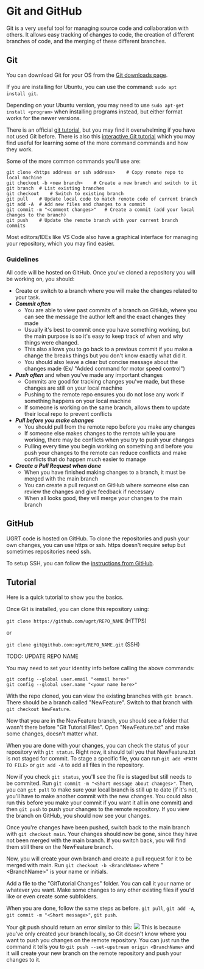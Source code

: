 # Git and GitHub
Git is a very useful tool for managing source code and collaboration with others. It allows easy tracking of changes to code, the creation of different branches of code, and the merging of these different branches.

## Git
You can download Git for your OS from the [Git downloads page](https://git-scm.com/downloads).

If you are installing for Ubuntu, you can use the command: ``` sudo apt install git ```.

Depending on your Ubuntu version, you may need to use ```sudo apt-get install <program>```
when installing programs instead, but either format works for the newer versions.

There is an official [git tutorial](https://git-scm.com/docs/gittutorial), but you may find it overwhelming if you have not used Git before. There is also this [interactive Git tutorial](https://learngitbranching.js.org/) which you may find useful for learning some of the more command commands and how they work.

Some of the more common commands you'll use are:
```
git clone <https address or ssh address>    # Copy remote repo to local machine
git checkout -b <new branch>    # Create a new branch and switch to it
git branch  # List existing branches
git checkout    # Switch to existing branch
git pull    # Update local code to match remote code of current branch
git add -A  # Add new files and changes to a commit
git commit -m "<comment changes>"   # Create a commit (add your local changes to the branch)
git push    # Update the remote branch with your current branch commits
```

Most editors/IDEs like VS Code also have a graphical interface for managing your repository, which you may find easier.

### Guidelines
All code will be hosted on GitHub. Once you've cloned a repository you will be working on, you should:
- Create or switch to a branch where you will make the changes related to your task.
- ***Commit often***
  - You are able to view past commits of a branch on GitHub, where you can see the message the author left and the exact changes they made
  - Usually it's best to commit once you have something working, but the main purpose is so it's easy to keep track of when and why things were changed.
  - This also allows you to go back to a previous commit if you make a change the breaks things but you don't know exactly what did it.
  - You should also leave a clear but concise message about the changes made (Ex/ "Added command for motor speed control")
- ***Push often*** and when you've made any important changes
  - Commits are good for tracking changes you've made, but these changes are still on your local machine
  - Pushing to the remote repo ensures you do not lose any work if something happens on your local machine
  - If someone is working on the same branch, allows them to update their local repo to prevent conflicts
- ***Pull before you make changes***
  - You should pull from the remote repo before you make any changes
  - If someone else makes changes to the remote while you are working, there may be conflicts when you try to push your changes
  - Pulling every time you begin working on something and before you push your changes to the remote can reduce conflicts and make conflicts that do happen much easier to manage
- ***Create a Pull Request when done***
  - When you have finished making changes to a branch, it must be merged with the main branch
  - You can create a pull request on GitHub where someone else can review the changes and give feedback if necessary
  - When all looks good, they will merge your changes to the main branch

## GitHub
UGRT code is hosted on GitHub. To clone the repositories and push your own changes, you can use https or ssh. https doesn't require setup but sometimes repositories need ssh.

To setup SSH, you can follow the [instructions from GitHub](https://docs.github.com/en/authentication/connecting-to-github-with-ssh/generating-a-new-ssh-key-and-adding-it-to-the-ssh-agent).

## Tutorial
Here is a quick tutorial to show you the basics.

Once Git is installed, you can clone this repository using:

``` git clone https://github.com/ugrt/REPO_NAME ``` (HTTPS)

or 

``` git clone git@github.com:ugrt/REPO_NAME.git ``` (SSH)

TODO: UPDATE REPO NAME

You may need to set your identity info before calling the above commands:

```
git config --global user.email "<email here>"
git config --global user.name "<your name here>"
```

With the repo cloned, you can view the existing branches with ```git branch```. There should be a branch called "NewFeature". Switch to that branch with ```git checkout NewFeature```.

Now that you are in the NewFeature branch, you should see a folder that wasn't there before "Git Tutorial Files". Open "NewFeature.txt" and make some changes, doesn't matter what.

When you are done with your changes, you can check the status of your repository with ```git status```. Right now, it should tell you that NewFeature.txt is not staged for commit. To stage a specific file, you can run ```git add <PATH TO FILE>``` or ```git add -A``` to add all files in the repository.

Now if you check ```git status```, you'll see the file is staged but still needs to be commited. Run ```git commit -m "<Short message about changes>"```. Then, you can ```git pull``` to make sure your local branch is still up to date (if it's not, you'll have to make another commit with the new changes. You could also run this before you make your commit if you want it all in one commit) and then ```git push``` to push your changes to the remote repository. If you view the branch on GitHub, you should now see your changes.

Once you're changes have been pushed, switch back to the main branch with ```git checkout main```. Your changes should now be gone, since they have not been merged with the main branch. If you switch back, you will find them still there on the NewFeature branch.

Now, you will create your own branch and create a pull request for it to be merged with main. Run ```git checkout -b <BranchName>``` where "\<BranchName\>" is your name or initials.

Add a file to the "GitTutorial Changes" folder. You can call it your name or whatever you want. Make some changes to any other existing files if you'd like or even create some subfolders.

When you are done, follow the same steps as before. ```git pull```, ```git add -A```, ```git commit -m "<Short message>"```, ```git push```.

Your git push should return an error similar to this:
![](../Assets/gitPushError.png)
This is because you've only created your branch locally, so Git doesn't know where you want to push you changes on the remote repository. You can just run the command it tells you to ```git push --set-upstream origin <BranchName>``` and it will create your new branch on the remote repository and push your changes to it.
